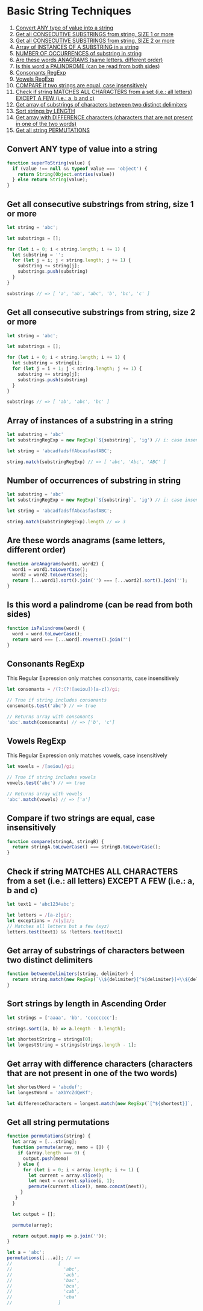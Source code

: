 # Basic String Techniques

1. [Convert ANY type of value into a string](#convert-any-type-of-value-into-a-string)
2. [Get all CONSECUTIVE SUBSTRINGS from string, SIZE 1 or more](#get-all-consecutive-substrings-from-string-size-1-or-more)
3. [Get all CONSECUTIVE SUBSTRINGS from string, SIZE 2 or more](#get-all-consecutive-substrings-from-string-size-2-or-more)
4. [Array of INSTANCES OF A SUBSTRING in a string](#array-of-instances-of-a-substring-in-a-string)
5. [NUMBER OF OCCURRENCES of substring in string](#number-of-occurrences-of-substring-in-string)
6. [Are these words ANAGRAMS (same letters, different order)](#are-these-words-anagrams-same-letters-different-order)
7. [Is this word a PALINDROME (can be read from both sides)](#is-this-word-a-palindrome-can-be-read-from-both-sides)
8. [Consonants RegExp](#consonants-regexp)
9.  [Vowels RegExp](#vowels-regexp)
10. [COMPARE if two strings are equal, case insensitively](#compare-if-two-strings-are-equal-case-insensitively)
11. [Check if string MATCHES ALL CHARACTERS from a set (i.e.: all letters) EXCEPT A FEW (i.e.: a, b and c)](#check-if-string-matches-all-characters-from-a-set-ie-all-letters-except-a-few-ie-a-b-and-c)
12. [Get array of substrings of characters between two distinct delimiters](#get-array-of-substrings-of-characters-between-two-distinct-delimiters)
13. [Sort strings by LENGTH](#sort-strings-by-length-in-ascending-order) 
14. [Get array with DIFFERENCE characters (characters that are not present in one of the two words)](#get-array-with-difference-characters-characters-that-are-not-present-in-one-of-the-two-words)
15. [Get all string PERMUTATIONS](#get-all-string-permutations)

## Convert ANY type of value into a string

```js
function superToString(value) {
  if (value !== null && typeof value === 'object') {
    return String(Object.entries(value))
  } else return String(value);
}
```

## Get all consecutive substrings from string, size 1 or more

```js
let string = 'abc';

let substrings = [];

for (let i = 0; i < string.length; i += 1) {
  let substring = '';
  for (let j = i; j < string.length; j += 1) {
    substring += string[j];
    substrings.push(substring)
  }
}

substrings // => [ 'a', 'ab', 'abc', 'b', 'bc', 'c' ]
```

## Get all consecutive substrings from string, size 2 or more

```js
let string = 'abc';

let substrings = [];

for (let i = 0; i < string.length; i += 1) {
  let substring = string[i];
  for (let j = i + 1; j < string.length; j += 1) {
    substring += string[j];
    substrings.push(substring)
  }
}

substrings // => [ 'ab', 'abc', 'bc' ]
```



## Array of instances of a substring in a string

```js
let substring = 'abc'
let substringRegExp = new RegExp(`${substring}`, 'ig') // i: case insenstive, g: look globally

let string = 'abcadfadsffAbcasfasfABC';

string.match(substringRegExp) // => [ 'abc', 'Abc', 'ABC' ]
```

## Number of occurrences of substring in string

```js
let substring = 'abc'
let substringRegExp = new RegExp(`${substring}`, 'ig') // i: case insenstive, g: look globally

let string = 'abcadfadsffAbcasfasfABC';

string.match(substringRegExp).length // => 3
```


## Are these words anagrams (same letters, different order)

```js
function areAnagrams(word1, word2) {
  word1 = word1.toLowerCase();
  word2 = word2.toLowerCase();
  return [...word1].sort().join('') === [...word2].sort().join('');
}
```

## Is this word a palindrome (can be read from both sides)

```js
function isPalindrome(word) {
  word = word.toLowerCase();
  return word === [...word].reverse().join('')
}
```

## Consonants RegExp

This Regular Expression only matches consonants, case insensitively
```js
let consonants = /(?:(?![aeiou])[a-z])/gi;

// True if string includes consonants
consonants.test('abc') // => true

// Returns array with consonants
'abc'.match(consonants) // => ['b', 'c']
```

## Vowels RegExp

This Regular Expression only matches vowels, case insensitively
```js
let vowels = /[aeiou]/gi;

// True if string includes vowels
vowels.test('abc') // => true

// Returns array with vowels
'abc'.match(vowels) // => ['a']
```

## Compare if two strings are equal, case insensitively

```js
function compare(stringA, stringB) {
  return stringA.toLowerCase() === stringB.toLowerCase();
}
```

## Check if string MATCHES ALL CHARACTERS from a set (i.e.: all letters) EXCEPT A FEW (i.e.: a, b and c)

```js
let text1 = 'abc1234abc';

let letters = /[a-z]gi/;
let exceptions = /x|y|z/;
// Matches all letters but a few (xyz)
letters.test(text1) && !letters.text(text1)

```

## Get array of substrings of characters between two distinct delimiters

```js
function betweenDelimiters(string, delimiter) {
  return string.match(new RegExp(`\\${delimiter}[^${delimiter}]+\\${delimiter}`, 'gi'))
}
```

## Sort strings by length in Ascending Order

```js
let strings = ['aaaa', 'bb', 'cccccccc'];

strings.sort((a, b) => a.length - b.length);

let shortestString = strings[0];
let longestString = strings[strings.length - 1];
```

## Get array with difference characters (characters that are not present in one of the two words)

```js
let shortestWord = 'abcdef';
let longestWord = 'aXbYcZdQeKf';

let differenceCharacters = longest.match(new RegExp(`[^${shortest}]`, 'gi'));
```

## Get all string permutations

```js
function permutations(string) {
  let array = [...string];
  function permute(array, memo = []) {
    if (array.length === 0) {
      output.push(memo)
    } else {
      for (let i = 0; i < array.length; i += 1) {
        let current = array.slice();
        let next = current.splice(i, 1);
        permute(current.slice(), memo.concat(next));
     }
   } 
  }

  let output = [];

  permute(array);

  return output.map(p => p.join(''));
}

let a = 'abc';
permutations([...a]); // =>
//                 [
//                   'abc',
//                   'acb',
//                   'bac',
//                   'bca',
//                   'cab',
//                   'cba'
//                 ]
```